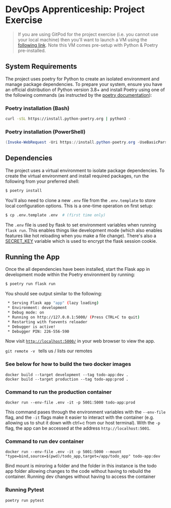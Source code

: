 # DevOps Apprenticeship: Project Exercise

> If you are using GitPod for the project exercise (i.e. you cannot use your local machine) then you'll want to launch a VM using the [following link](https://gitpod.io/#https://github.com/CorndelWithSoftwire/DevOps-Course-Starter). Note this VM comes pre-setup with Python & Poetry pre-installed.

## System Requirements

The project uses poetry for Python to create an isolated environment and manage package dependencies. To prepare your system, ensure you have an official distribution of Python version 3.8+ and install Poetry using one of the following commands (as instructed by the [poetry documentation](https://python-poetry.org/docs/#system-requirements)):

### Poetry installation (Bash)

```bash
curl -sSL https://install.python-poetry.org | python3 -
```

### Poetry installation (PowerShell)

```powershell
(Invoke-WebRequest -Uri https://install.python-poetry.org -UseBasicParsing).Content | py -
```

## Dependencies

The project uses a virtual environment to isolate package dependencies. To create the virtual environment and install required packages, run the following from your preferred shell:

```bash
$ poetry install
```

You'll also need to clone a new `.env` file from the `.env.template` to store local configuration options. This is a one-time operation on first setup:

```bash
$ cp .env.template .env  # (first time only)
```

The `.env` file is used by flask to set environment variables when running `flask run`. This enables things like development mode (which also enables features like hot reloading when you make a file change). There's also a [SECRET_KEY](https://flask.palletsprojects.com/en/1.1.x/config/#SECRET_KEY) variable which is used to encrypt the flask session cookie.

## Running the App

Once the all dependencies have been installed, start the Flask app in development mode within the Poetry environment by running:
```bash
$ poetry run flask run
```

You should see output similar to the following:
```bash
 * Serving Flask app "app" (lazy loading)
 * Environment: development
 * Debug mode: on
 * Running on http://127.0.0.1:5000/ (Press CTRL+C to quit)
 * Restarting with fsevents reloader
 * Debugger is active!
 * Debugger PIN: 226-556-590
```
Now visit [`http://localhost:5000/`](http://localhost:5000/) in your web browser to view the app.

```git remote -v ```
tells us / lists our remotes


### See below for how to build the two docker images 
```
docker build --target development --tag todo-app:dev .
docker build --target production --tag todo-app:prod .
```
### Command to run the production container
``` 
docker run --env-file .env -it -p 5001:5000 todo-app:prod
```
This command pases through the environment variables with the `--env-file` flag, and the `-it` flags make it easier to interact with the container (e.g. allowing us to shut it down with ctrl+c from our host terminal). With the `-p` flag, the app can be accessed at the address `http://localhost:5001`.

### Command to run dev container
``` 
docker run --env-file .env -it -p 5001:5000 --mount "type=bind,source=$(pwd)/todo_app,target=/app/todo_app" todo-app:dev
```
Bind mount is miroring a folder and the folder in this instance is the todo app folder allowing changes to the code without having to rebuild the container. Running dev changes without having to access the container 

### Running Pytest
```
poetry run pytest
```
